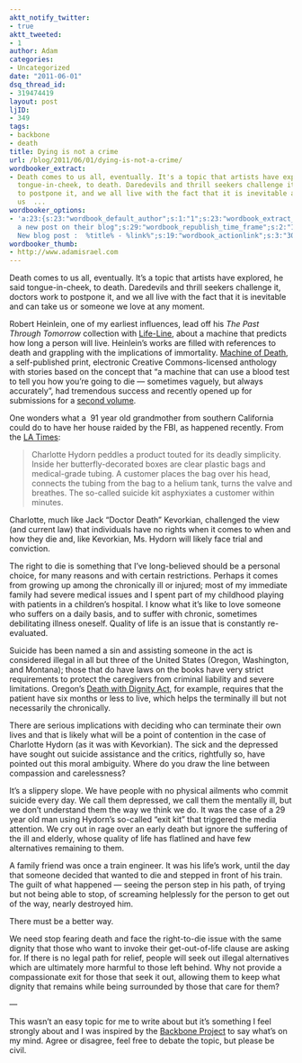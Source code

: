 ```yaml
---
aktt_notify_twitter:
- true
aktt_tweeted:
- 1
author: Adam
categories:
- Uncategorized
date: "2011-06-01"
dsq_thread_id:
- 319474419
layout: post
ljID:
- 349
tags:
- backbone
- death
title: Dying is not a crime
url: /blog/2011/06/01/dying-is-not-a-crime/
wordbooker_extract:
- Death comes to us all, eventually. It's a topic that artists have explored, he said
  tongue-in-cheek, to death. Daredevils and thrill seekers challenge it, doctors work
  to postpone it, and we all live with the fact that it is inevitable and can take
  us  ...
wordbooker_options:
- 'a:23:{s:23:"wordbook_default_author";s:1:"1";s:23:"wordbook_extract_length";s:3:"256";s:26:"wordbooker_publish_default";s:2:"on";s:27:"wordbooker_like_button_show";s:2:"on";s:21:"wordbooker_like_width";s:3:"250";s:27:"wordbooker_like_button_post";s:2:"on";s:25:"wordbook_fbshare_location";s:3:"top";s:24:"wordbook_fblike_location";s:3:"top";s:22:"wordbook_fblike_action";s:9:"recommend";s:27:"wordbook_fblike_colorscheme";s:4:"dark";s:20:"wordbook_fblike_font";s:5:"arial";s:22:"wordbook_fblike_button";s:12:"button_count";s:21:"wordbook_fblike_faces";s:5:"false";s:18:"wordbook_attribute";s:30:"Wrote
  a new post on their blog";s:29:"wordbook_republish_time_frame";s:2:"10";s:29:"wordbooker_status_update_text";s:35:":
  New blog post :  %title% - %link%";s:19:"wordbook_actionlink";s:3:"300";s:32:"wordbook_description_meta_length";s:3:"350";s:18:"wordbook_page_post";s:4:"-100";s:18:"wordbook_orandpage";s:1:"2";s:24:"wordbooker_comment_email";s:17:"me@adamisrael.com";s:23:"wordbook_scheduled_post";s:1:"0";s:18:"wordbook_noncename";s:10:"a82fb52980";}'
wordbooker_thumb:
- http://www.adamisrael.com
---
```

Death comes to us all, eventually. It&#8217;s a topic that artists have explored, he said tongue-in-cheek, to death. Daredevils and thrill seekers challenge it, doctors work to postpone it, and we all live with the fact that it is inevitable and can take us or someone we love at any moment.

Robert Heinlein, one of my earliest influences, lead off his _The Past Through Tomorrow_ collection with <span style="text-decoration: underline;">Life-Line</span>, about a machine that predicts how long a person will live. Heinlein&#8217;s works are filled with references to death and grappling with the implications of immortality. [Machine of Death](1), a self-published print, electronic Creative Commons-licensed anthology with stories based on the concept that &#8220;a machine that can use a blood test to tell you how you’re going to die — sometimes vaguely, but always accurately&#8221;, had tremendous success and recently opened up for submissions for a [second volume](2).

One wonders what a  91 year old grandmother from southern California could do to have her house raided by the FBI, as happened recently. From the [LA Times](3):

> Charlotte Hydorn peddles a product touted for its deadly simplicity. Inside her butterfly-decorated boxes are clear plastic bags and medical-grade tubing. A customer places the bag over his head, connects the tubing from the bag to a helium tank, turns the valve and breathes. The so-called suicide kit asphyxiates a customer within minutes.

Charlotte, much like Jack &#8220;Doctor Death&#8221; Kevorkian, challenged the view (and current law) that individuals have no rights when it comes to when and how they die and, like Kevorkian, Ms. Hydorn will likely face trial and conviction.

The right to die is something that I&#8217;ve long-believed should be a personal choice, for many reasons and with certain restrictions. Perhaps it comes from growing up among the chronically ill or injured; most of my immediate family had severe medical issues and I spent part of my childhood playing with patients in a children&#8217;s hospital. I know what it&#8217;s like to love someone who suffers on a daily basis, and to suffer with chronic, sometimes debilitating illness oneself. Quality of life is an issue that is constantly re-evaluated.

Suicide has been named a sin and assisting someone in the act is considered illegal in all but three of the United States (Oregon, Washington, and Montana); those that do have laws on the books have very strict requirements to protect the caregivers from criminal liability and severe limitations. Oregon&#8217;s [Death with Dignity Act](4), for example, requires that the patient have six months or less to live, which helps the terminally ill but not necessarily the chronically.

There are serious implications with deciding who can terminate their own lives and that is likely what will be a point of contention in the case of Charlotte Hydorn (as it was with Kevorkian). The sick and the depressed have sought out suicide assistance and the critics, rightfully so, have pointed out this moral ambiguity. Where do you draw the line between compassion and carelessness?

It&#8217;s a slippery slope. We have people with no physical ailments who commit suicide every day. We call them depressed, we call them the mentally ill, but we don&#8217;t understand them the way we think we do. It was the case of a 29 year old man using Hydorn&#8217;s so-called &#8220;exit kit&#8221; that triggered the media attention. We cry out in rage over an early death but ignore the suffering of the ill and elderly, whose quality of life has flatlined and have few alternatives remaining to them.

A family friend was once a train engineer. It was his life&#8217;s work, until the day that someone decided that wanted to die and stepped in front of his train. The guilt of what happened &#8212; seeing the person step in his path, of trying but not being able to stop, of screaming helplessly for the person to get out of the way, nearly destroyed him.

There must be a better way.

We need stop fearing death and face the right-to-die issue with the same dignity that those who want to invoke their get-out-of-life clause are asking for. If there is no legal path for relief, people will seek out illegal alternatives which are ultimately more harmful to those left behind. Why not provide a compassionate exit for those that seek it out, allowing them to keep what dignity that remains while being surrounded by those that care for them?

&#8212;

This wasn&#8217;t an easy topic for me to write about but it&#8217;s something I feel strongly about and I was inspired by the [Backbone Project](5) to say what&#8217;s on my mind. Agree or disagree, feel free to debate the topic, but please be civil.

 [1]: http://machineofdeath.net/
 [2]: http://machineofdeath.net/mod2
 [3]: http://www.latimes.com/news/local/la-me-suicide-solution-20110531,0,4279484.story
 [4]: http://en.wikipedia.org/wiki/Oregon_Death_with_Dignity_Act "Oregon Death with Dignity Act"
 [5]: http://www.adamisrael.com/blog/2011/05/25/the-backbone-project/
